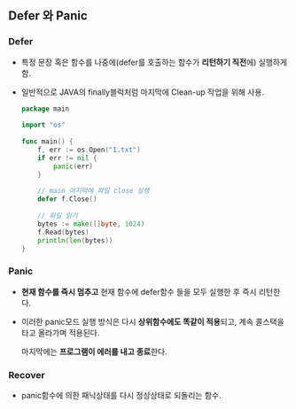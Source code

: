 ## Defer 와 Panic

### Defer

- 특정 문장 혹은 함수를 나중에(defer를 호출하는 함수가 **리턴하기 직전**에) 실행하게 함.

- 일반적으로 JAVA의 finally블럭처럼 마지막에 Clean-up 작업을 위해 사용.

  ```go
  package main
   
  import "os"
   
  func main() {
      f, err := os.Open("1.txt")
      if err != nil {
          panic(err)
      }
   
      // main 마지막에 파일 close 실행
      defer f.Close()
   
      // 파일 읽기
      bytes := make([]byte, 1024)
      f.Read(bytes)
      println(len(bytes))
  }
  ```

  

### Panic

- **현재 함수를 즉시 멈추고** 현재 함수에 defer함수 들을 모두 실행한 후 즉시 리턴한다.

- 이러한 panic모드 실행 방식은 다시 **상위함수에도 똑같이 적용**되고, 계속 콜스택을 타고 올라가며 적용된다.

  마지막에는 **프로그램이 에러를 내고 종료**한다.



### Recover

- panic함수에 의한 패닉상태를 다시 정상상태로 되돌리는 함수.
